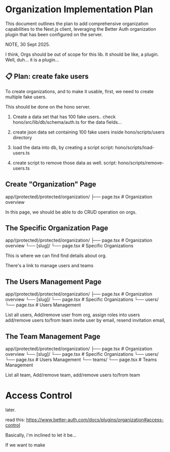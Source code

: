 # Organization Implementation Plan

This document outlines the plan to add comprehensive organization capabilities to the Next.js client, leveraging the Better Auth organization plugin that has been configured on the server.

NOTE, 30 Sept 2025.

I think, Orgs should be out of scope for this lib. It should be like, a plugin.
Well, duh... it is a plugin...


## 📋 Plan: create fake users

To create organizations, and to make it usable, first, we need to create multiple fake users.

This should be done on the hono server.

1. Create a data set that has 100 fake users..
    check hono/src/lib/db/schema/auth.ts
    for the data fields...

2. create json data set containing 100 fake users
    inside hono/scripts/users directory

3. load the data into db, by creating a script
    script: hono/scripts/load-users.ts

4. create script to remove those data as well.
    script: hono/scripts/remove-users.ts


## Create "Organization" Page 

app/(protected)/protected/organization/
├── page.tsx                    # Organization overview

In this page, we should be able to do CRUD operation on orgs.

## The Specific Organization Page 

app/(protected)/protected/organization/
├── page.tsx                    # Organization overview
└── [slug]/
    └── page.tsx                # Specific Organizations

This is where we can find find details about org.

There's a link to manage users and teams

## The Users Management Page 

app/(protected)/protected/organization/
├── page.tsx                    # Organization overview
└── [slug]/
    └── page.tsx                # Specific Organizations
    └── users/
        └── page.tsx            # Users Management


List all users, Add/remove user from org,
assign roles into users
add/remove users to/from team
invite user by email,
resend invitation email,


## The Team Management Page 

app/(protected)/protected/organization/
├── page.tsx                    # Organization overview
└── [slug]/
    └── page.tsx                # Specific Organizations
    └── users/
        └── page.tsx            # Users Management
    └── teams/
        └── page.tsx            # Teams Management


List all team, Add/remove team,
add/remove users to/from team

# Access Control

later.

read this: https://www.better-auth.com/docs/plugins/organization#access-control

Basically, i'm inclined to let it be...

If we want to make 